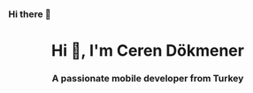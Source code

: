 ### Hi there 👋


<h1 align="center">Hi 👋, I'm Ceren Dökmener</h1>
<h3 align="center">A passionate mobile developer from Turkey</h3>



<!--
**CerenDokmener/CerenDokmener** is a ✨ _special_ ✨ repository because its `README.md` (this file) appears on your GitHub profile.

Here are some ideas to get you started:

- 🔭 I’m currently working on ...
- 🌱 I’m currently learning ...
- 👯 I’m looking to collaborate on ...
- 🤔 I’m looking for help with ...
- 💬 Ask me about ...
- 📫 How to reach me: ...
- 😄 Pronouns: ...
- ⚡ Fun fact: ...
-->
